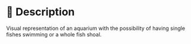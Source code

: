 <h1>📜 Description</h1>

Visual representation of an aquarium with the possibility of having single fishes swimming or a whole fish shoal.
